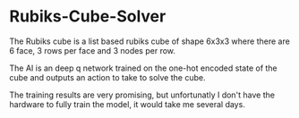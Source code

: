 # Rubiks-Cube-Solver

The Rubiks cube is a list based rubiks cube of shape 6x3x3 where there are 6 face, 3 rows per face and 3 nodes per row.

The AI is an deep q network trained on the one-hot encoded state of the cube and outputs an action to take to solve the cube.

The training results are very promising, but unfortunatly I don't have the hardware to fully train the model, it would take me several days.
